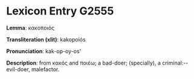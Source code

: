 # Lexicon Entry G2555

**Lemma**: κακοποιός

**Transliteration (xlit)**: kakopoiós

**Pronunciation**: kak-op-oy-os'

**Description**:
from κακός and ποιέω; a bad-doer; (specially), a criminal:--evil-doer, malefactor.
